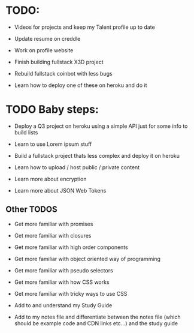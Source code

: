 # TODO:

* Videos for projects and keep my Talent profile up to date

* Update resume on creddle

* Work on profile website

* Finish building fullstack X3D project

* Rebuild fullstack coinbot with less bugs

* Learn how to deploy one of these on heroku and do it

# TODO Baby steps:

* Deploy a Q3 project on heroku using a simple API just for some info to build lists

* Learn to use Lorem ipsum stuff

* Build a fullstack project thats less complex and deploy it on heroku

* Learn how to upload / host public / private content

* Learn more about encryption

* Learn more about JSON Web Tokens

## Other TODOS

* Get more familiar with promises

* Get more familiar with closures

* Get more familiar with high order components

* Get more familiar with object oriented way of programming

* Get more familiar with pseudo selectors

* Get more familiar with how CSS works

* Get more familiar with tricky ways to use CSS

* Add to and understand my Study Guide

* Add to my notes file and differentiate between the notes file (which should be example code and CDN links etc...) and the study guide
